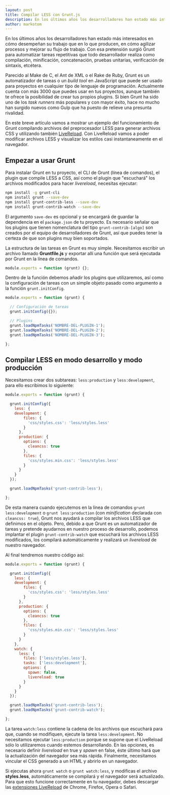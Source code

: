 ```yaml
---
layout: post
title: Compilar LESS con Grunt.js
description: En los últimos años los desarrolladores han estado más interesados en cómo desempeñan su trabajo que en lo que producen, en cómo agilizar procesos y mejorar su flujo de trabajo. Con esa pretensión surgió Grunt para automatizar tareas repetitivas que todo desarrollador realiza como compilación, minificación, concatenación, pruebas unitarias, verificación de sintaxis, etcétera.
author: markotom
---
```


En los últimos años los desarrolladores han estado más interesados en cómo desempeñan su trabajo que en lo que producen, en cómo agilizar procesos y mejorar su flujo de trabajo. Con esa pretensión surgió Grunt para automatizar tareas repetitivas que todo desarrollador realiza como compilación, minificación, concatenación, pruebas unitarias, verificación de sintaxis, etcétera.

Parecido al Make de C, el Ant de XML o el Rake de Ruby, Grunt es un automatizador de tareas o un *build tool* en JavaScript que puede ser usado para proyectos en cualquier tipo de lenguaje de programación. Actualmente cuenta con más 3000 que puedes usar en tus proyectos, aunque también te ofrece la posibilidad de crear tus propios plugins. Si bien Grunt ha sido uno de los *task runners* más populares y con mayor éxito, hace no mucho han surgido nuevos como Gulp que ha puesto de relieve una presunta rivalidad.

En este breve artículo vamos a mostrar un ejemplo del funcionamiento de Grunt compilando archivos del preprocesador LESS para generar archivos CSS y utilizando también [LiveReload](http://livereload.com). Con LiveReload vamos a poder modificar archivos LESS y visualizar los estilos casi instantaneamente en el navegador.

## Empezar a usar Grunt

Para instalar Grunt en tu proyecto, el CLI de Grunt (línea de comandos), el plugin que compile LESS a CSS, así como el plugin que "escuchará" los archivos modificados para hacer *livereload*, necesitas ejecutar:

```bash
npm install -g grunt-cli
npm install grunt --save-dev
npm install grunt-contrib-less --save-dev
npm install grunt-contrib-watch --save-dev
```

El argumento `save-dev` es opcional y se encargará de guardar la dependencia en el `package.json` de tu proyecto. Es necesario señalar que los plugins que tienen nomenclatura del tipo `grunt-contrib-[algo]` son creados por el equipo de desarrolladores de Grunt, así que puedes tener la certeza de que son plugins muy bien soportados.

La estructura de las tareas en Grunt es muy simple. Necesitamos escribir un archivo llamado **Gruntfile.js** y exportar allí una función que será ejecutada por Grunt en la línea de comandos.

```js
module.exports = function (grunt) {};
```

Dentro de la función debemos añadir los plugins que utilizaremos, así como la configuración de tareas con un simple objeto pasado como argumento a la función `grunt.initConfig`.

```js
module.exports = function (grunt) {

  // Configuración de tareas
  grunt.initConfig({});

  // Plugins
  grunt.loadNpmTasks('NOMBRE-DEL-PLUGIN-1');
  grunt.loadNpmTasks('NOMBRE-DEL-PLUGIN-2');
  grunt.loadNpmTasks('NOMBRE-DEL-PLUGIN-3');

};
```

## Compilar LESS en modo desarrollo y modo producción

Necesitamos crear dos subtareas: `less:production` y `less:development`, para ello escribimos lo siguiente:

```js
module.exports = function (grunt) {

  grunt.initConfig({
    less: {
    development: {
        files: {
          'css/styles.css': 'less/styles.less'
        }
      },
      production: {
        options: {
          cleancss: true
        },
        files: {
          'css/styles.min.css': 'less/styles.less'
        }
      }
    }
  });

  grunt.loadNpmTasks('grunt-contrib-less');

};
```

De esta manera cuando ejecutemos en la línea de comandos `grunt less:development` o `grunt less:production` (con *minification* declarada con `cleancss: true`), Grunt nos ayudará a compilar los archivos LESS que definimos en el objeto. Pero, debido a que Grunt es un automatizador de tareas y pretende ayudarnos en nuestro proceso de desarrollo, podemos implantar el plugin `grunt-contrib-watch` que escuchará los archivos LESS modificados, los compilará automáticamente y realizará un *livereload* de nuestro navegador.

Al final tendremos nuestro código así:

```js
module.exports = function (grunt) {

  grunt.initConfig({
    less: {
    development: {
        files: {
          'css/styles.css': 'less/styles.less'
        }
      },
      production: {
        options: {
          cleancss: true
        },
        files: {
          'css/styles.min.css': 'less/styles.less'
        }
      }
    },
    watch: {
      less: {
        files: ['less/styles.less'],
        tasks: ['less:development'],
        options: {
          spawn: false,
          livereload: true
        }
      }
    }
  });

  grunt.loadNpmTasks('grunt-contrib-less');
  grunt.loadNpmTasks('grunt-contrib-watch');

};
```

La tarea `watch:less` contiene la cadena de los archivos que escuchará para que, cuando se modifiquen, ejecute la tarea `less:development`. No necesitamos ejecutar `less:production` porque se supone que el LiveReload sólo lo utilizaremos cuando estemos desarrollando. En las opciones, es necesario definir *livereload* en true y *spawn* en false, éste último hará que la actualización del navegador sea más rápida. Finalmente, necesitamos vincular el CSS generado a un HTML y abrirlo en un navegador.

Si ejecutas ahora `grunt watch` o `grunt watch:less`, y modificas el archivo **styles.less**, automáticamente se compilará y el navegador será actualizado. Para que esto funcione correctamente en tu navegador, debes descargar las [extensiones LiveReload](https://github.com/livereload/livereload-extensions) de Chrome, Firefox, Opera o Safari.
